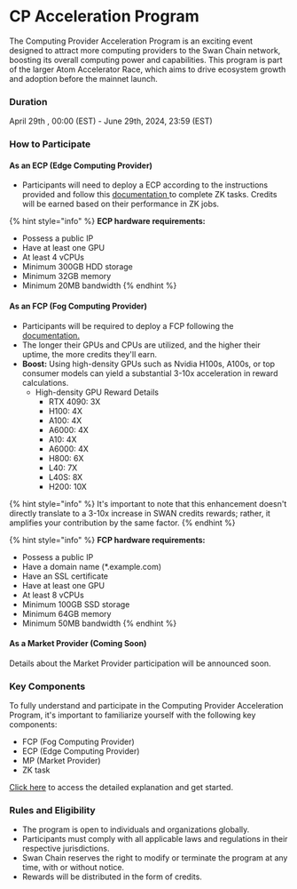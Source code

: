 # CP Acceleration Program

The Computing Provider Acceleration Program is an exciting event designed to attract more computing providers to the Swan Chain network, boosting its overall computing power and capabilities. This program is part of the larger Atom Accelerator Race, which aims to drive ecosystem growth and adoption before the mainnet launch.

### Duration

April 29th , 00:00 (EST) - June 29th, 2024, 23:59 (EST)

### How to Participate

#### As an ECP (Edge Computing Provider)

* Participants will need to deploy a ECP according to the instructions provided and follow this [documentation](https://docs.swanchain.io/orchestrator/as-a-computing-provider/ecp-edge-computing-provider)[ ](https://docs.swanchain.io/orchestrator/as-a-computing-provider/ecp-edge-computing-provider/ecp-setup)to complete ZK tasks. Credits will be earned based on their performance in ZK jobs.

{% hint style="info" %}
**ECP hardware requirements:**

* Possess a public IP
* Have at least one GPU&#x20;
* At least 4 vCPUs&#x20;
* Minimum 300GB HDD storage&#x20;
* Minimum 32GB memory&#x20;
* Minimum 20MB bandwidth
{% endhint %}

#### As an FCP (Fog Computing Provider)

* Participants will be required to deploy a FCP following the [documentation.](https://docs.swanchain.io/orchestrator/as-a-computing-provider/fcp-fog-computing-provider/computing-provider-setup)
* The longer their GPUs and CPUs are utilized, and the higher their uptime, the more credits they'll earn.
* **Boost:** Using high-density GPUs such as Nvidia H100s, A100s, or top consumer models can yield a substantial 3-10x acceleration in reward calculations.
  * High-density GPU Reward Details
    * RTX 4090: 3X
    * H100: 4X
    * A100: 4X
    * A6000: 4X
    * A10: 4X
    * A6000: 4X
    * H800: 6X
    * L40: 7X
    * L40S: 8X
    * H200: 10X

{% hint style="info" %}
It's important to note that this enhancement doesn't directly translate to a 3-10x increase in SWAN credits rewards; rather, it amplifies your contribution by the same factor.
{% endhint %}

{% hint style="info" %}
**FCP hardware requirements:**

* Possess a public IP
* Have a domain name (\*.example.com)
* Have an SSL certificate
* Have at least one GPU&#x20;
* At least 8 vCPUs&#x20;
* Minimum 100GB SSD storage
* Minimum 64GB memory
* Minimum 50MB bandwidth
{% endhint %}

#### As a Market Provider (Coming Soon)

Details about the Market Provider participation will be announced soon.

### Key Components

To fully understand and participate in the Computing Provider Acceleration Program, it's important to familiarize yourself with the following key components:

* FCP (Fog Computing Provider)
* ECP (Edge Computing Provider)
* MP (Market Provider)
* ZK task

[Click here](https://docs.swanchain.io/getting-started/protocol-stack/glossary) to access the detailed explanation and get started.

### Rules and Eligibility

* The program is open to individuals and organizations globally.
* Participants must comply with all applicable laws and regulations in their respective jurisdictions.
* Swan Chain reserves the right to modify or terminate the program at any time, with or without notice.
* Rewards will be distributed in the form of credits.
